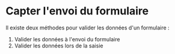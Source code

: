 # Capter l'envoi du formulaire

Il existe deux méthodes pour valider les données d'un formulaire :

1. Valider les données à l'envoi du formulaire
2. Valider les données lors de la saisie



